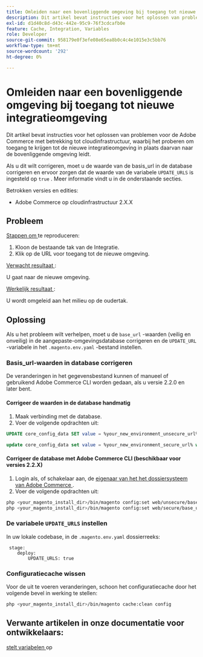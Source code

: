```yaml
---
title: Omleiden naar een bovenliggende omgeving bij toegang tot nieuwe integratieomgeving
description: Dit artikel bevat instructies voor het oplossen van problemen voor de Adobe Commerce met betrekking tot cloudinfrastructuur, waarbij het proberen om toegang te krijgen tot de nieuwe integratieomgeving in plaats daarvan naar de bovenliggende omgeving leidt.
exl-id: d1d40c8d-d43c-442e-95c9-76f3cdcafb0e
feature: Cache, Integration, Variables
role: Developer
source-git-commit: 958179e0f3efe08e65ea8b0c4c4e1015e3c5bb76
workflow-type: tm+mt
source-wordcount: '292'
ht-degree: 0%

---
```


# Omleiden naar een bovenliggende omgeving bij toegang tot nieuwe integratieomgeving

Dit artikel bevat instructies voor het oplossen van problemen voor de Adobe Commerce met betrekking tot cloudinfrastructuur, waarbij het proberen om toegang te krijgen tot de nieuwe integratieomgeving in plaats daarvan naar de bovenliggende omgeving leidt.

Als u dit wilt corrigeren, moet u de waarde van de basis\_url in de database corrigeren en ervoor zorgen dat de waarde van de variabele `UPDATE_URLS` is ingesteld op `true` . Meer informatie vindt u in de onderstaande secties.

Betrokken versies en edities:

* Adobe Commerce op cloudinfrastructuur 2.X.X

## Probleem

<u> Stappen om </u> te reproduceren:

1. Kloon de bestaande tak van de Integratie.
1. Klik op de URL voor toegang tot de nieuwe omgeving.

<u> Verwacht resultaat </u>:

U gaat naar de nieuwe omgeving.

<u> Werkelijk resultaat </u>:

U wordt omgeleid aan het milieu op de oudertak.

## Oplossing

Als u het probleem wilt verhelpen, moet u de `base_url` -waarden (veilig en onveilig) in de aangepaste-omgevingsdatabase corrigeren en de `UPDATE_URL` -variabele in het `.magento.env.yaml` -bestand instellen.

### Basis\_url-waarden in database corrigeren

De veranderingen in het gegevensbestand kunnen of manueel of gebruikend Adobe Commerce CLI worden gedaan, als u versie 2.2.0 en later bent.

#### Corrigeer de waarden in de database handmatig

1. Maak verbinding met de database.
1. Voer de volgende opdrachten uit:

```sql
UPDATE core_config_data SET value = %your_new_environment_unsecure_url% WHERE path="web/unsecure/base_url"
```

```sql
update core_config_data set value = %your_new_environment_secure_url% where path="web/secure/base_url"
```

#### Corrigeer de database met Adobe Commerce CLI (beschikbaar voor versies 2.2.X)

1. Login als, of schakelaar aan, de [ eigenaar van het het dossiersysteem van Adobe Commerce ](https://experienceleague.adobe.com/docs/commerce-operations/installation-guide/prerequisites/web-server/apache.html).
1. Voer de volgende opdrachten uit:

```bash
php <your_magento_install_dir>/bin/magento config:set web/unsecure/base_url http://example.com
php <your_magento_install_dir>/bin/magento config:set web/secure/base_url https://example.com
```

### De variabele `UPDATE_URLS` instellen

In uw lokale codebase, in de `.magento.env.yaml` dossierreeks:

```
 stage:
    deploy:
        UPDATE_URLS: true
```

### Configuratiecache wissen

Voor de uit te voeren veranderingen, schoon het configuratiecache door het volgende bevel in werking te stellen:

```bash
php <your_magento_install_dir>/bin/magento cache:clean config
```

## Verwante artikelen in onze documentatie voor ontwikkelaars:

[ stelt variabelen ](https://experienceleague.adobe.com/docs/commerce-cloud-service/user-guide/configure/env/stage/variables-deploy.html) op
